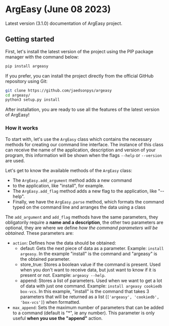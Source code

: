 # ArgEasy (June 08 2023)

Latest version (3.1.0) documentation of ArgEasy project.

## Getting started

First, let's install the latest version of the project using the PIP package manager with the command below:

```bash
pip install argeasy
```

If you prefer, you can install the project directly from the official GitHub repository using Git:

```bash
git clone https://github.com/jaedsonpys/argeasy
cd argeasy/
python3 setup.py install
```

After installation, you are ready to use all the features of the latest version of ArgEasy!

### How it works

To start with, let's use the `ArgEasy` class which contains the necessary methods for creating our command line interface. The instance of this class can receive the name of the application, description and version of your program, this information will be shown when the flags `--help` or `--version` are used. 

Let's get to know the available methods of the `ArgEasy` class:

- The `ArgEasy.add_argument` method adds a new command 
- to the application, like "install", for example.
- The `ArgEasy.add_flag` method adds a new flag to the application, like "--help".
- Finally, we have the `ArgEasy.parse` method, which formats the command typed on the command line and arranges the data using a class

The `add_argument` and `add_flag` methods have the same parameters, they obligatorily require a **name and a description**, the other two parameters are optional, they are where we define *how the command parameters will be obtained*. These parameters are:

- `action`: Defines how the data should be obtained:
    - defaut: Gets the next piece of data as a parameter. Example: `install argeasy`. In the example "install" is the command and "argeasy" is the obtained parameter.
    - store_true: Stores a boolean value if the command is present. Used when you don't want to receive data, but just want to know if it is present or not. Example: `argeasy --help`.
    - append: Stores a list of parameters. Used when we want to get a lot of data with just one command. Example: `install argeasy cookiedb box-vcs`. In this example, "install" is the command that takes 3 parameters that will be returned as a list (`['argeasy', 'cookiedb', 'box-vcs']`) when formatted.
- `max_append`: Sets the maximum number of parameters that can be added to a command (default is "*", ie any number). This parameter is only useful **when you use the "append"** action.